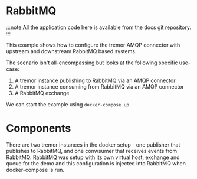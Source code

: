 # RabbitMQ

:::note
All the application code here is available from the docs [git repository](https://github.com/tremor-rs/tremor-www/tree/main/docs/recipes/amqp_rabbitmq).
:::

This example shows how to configure the tremor AMQP connector with upstream and
downstream RabbitMQ based systems.

The scenario isn't all-encompassing but looks at the following specific use-case:

1. A tremor instance publishing to RabbitMQ via an AMQP connector
2. A tremor instance consuming from RabbitMQ via an AMQP connector
3. A RabbitMQ exchange

We can start the example using `docker-compose up`.

# Components

There are two tremor instances in the docker setup - one publisher that publishes to RabbitMQ, and one conwsumer that
receives events from RabbitMQ. RabbitMQ was setup with its own virtual host, exchange and queue for the demo and this
configuration is injected into RabbitMQ when docker-compose is run.
